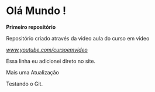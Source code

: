# Olá Mundo !
 **Primeiro repositório**

 Repositório criado através da video aula do curso em video

 *www.youtube.com/cursoemvideo*
 
Essa linha eu adicionei direto  no  site.

Mais uma Atualização

Testando o Git.
